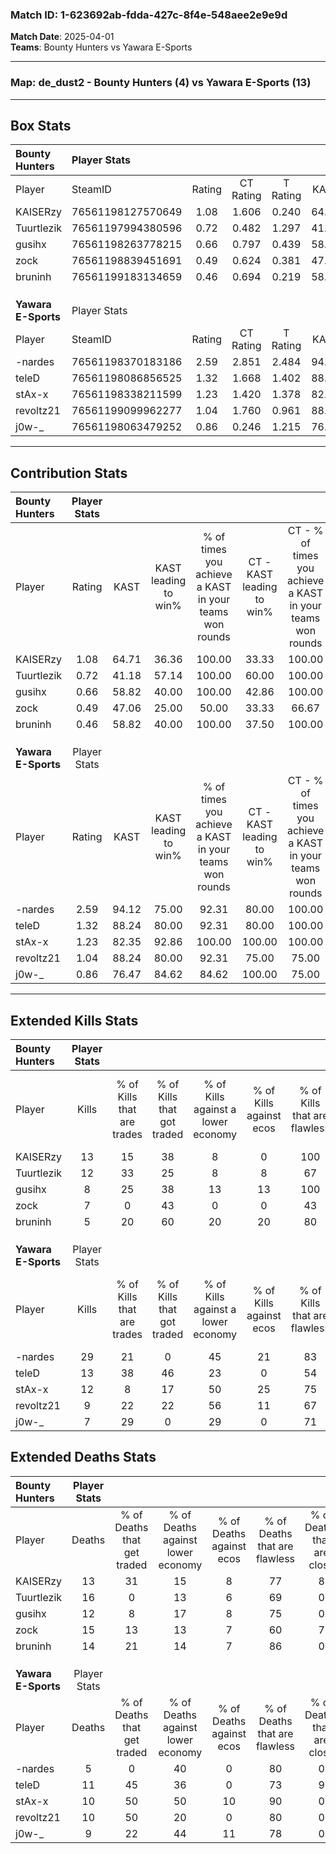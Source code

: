 ### Match ID: 1-623692ab-fdda-427c-8f4e-548aee2e9e9d  
**Match Date**: 2025-04-01  
**Teams**: Bounty Hunters vs Yawara E-Sports  

---  

### **Map**: de_dust2 - Bounty Hunters (4) vs Yawara E-Sports (13)  
---  

## Box Stats  

| **Bounty Hunters**  | Player Stats      |        |           |          |       |       |       |         |        |      |     |
| :- | :- | :-: | :-: | :-: | :-: | :-: | :-: | :-: | :-: | :-: | :-: |
| Player              | SteamID           | Rating | CT Rating | T Rating | KAST  |  ADR  | Kills | Assists | Deaths | K/D  | HS% |
| KAISERzy            | 76561198127570649 |  1.08  |   1.606   |  0.240   | 64.71 | 87.5  |  13   |    2    |   13   | 1.00 | 23  |
| Tuurtlezik          | 76561197994380596 |  0.72  |   0.482   |  1.297   | 41.18 | 76.7  |  12   |    1    |   16   | 0.75 | 58  |
| gusihx              | 76561198263778215 |  0.66  |   0.797   |  0.439   | 58.82 | 41.6  |   8   |    1    |   12   | 0.67 | 50  |
| zock                | 76561198839451691 |  0.49  |   0.624   |  0.381   | 47.06 | 58.7  |   7   |    2    |   15   | 0.47 | 42  |
| bruninh             | 76561199183134659 |  0.46  |   0.694   |  0.219   | 58.82 | 43.8  |   5   |    2    |   14   | 0.36 | 40  |
|                     |                   |        |           |          |       |       |       |         |        |      |     |
|                     |                   |        |           |          |       |       |       |         |        |      |     |
|                     |                   |        |           |          |       |       |       |         |        |      |     |
| **Yawara E-Sports** | Player Stats      |        |           |          |       |       |       |         |        |      |     |
| Player              | SteamID           | Rating | CT Rating | T Rating | KAST  |  ADR  | Kills | Assists | Deaths | K/D  | HS% |
| -nardes             | 76561198370183186 |  2.59  |   2.851   |  2.484   | 94.12 | 160.5 |  29   |    2    |   5    | 5.80 | 20  |
| teleD               | 76561198086856525 |  1.32  |   1.668   |  1.402   | 88.24 | 85.2  |  13   |    5    |   11   | 1.18 | 53  |
| stAx-x              | 76561198338211599 |  1.23  |   1.420   |  1.378   | 82.35 | 79.4  |  12   |    3    |   10   | 1.20 | 50  |
| revoltz21           | 76561199099962277 |  1.04  |   1.760   |  0.961   | 88.24 | 53.8  |   9   |    3    |   10   | 0.90 | 55  |
| j0w-_               | 76561198063479252 |  0.86  |   0.246   |  1.215   | 76.47 | 41.2  |   7   |    6    |   9    | 0.78 | 71  |
---  

## Contribution Stats  

| **Bounty Hunters**  | Player Stats |       |                      |                                                        |                           |                                                             |                          |                                                            |
| :- | :-: | :-: | :-: | :-: | :-: | :-: | :-: | :-: |
| Player              |    Rating    | KAST  | KAST leading to win% | % of times you achieve a KAST in your teams won rounds | CT - KAST leading to win% | CT - % of times you achieve a KAST in your teams won rounds | T - KAST leading to win% | T - % of times you achieve a KAST in your teams won rounds |
| KAISERzy            |     1.08     | 64.71 |        36.36         |                         100.00                         |           33.33           |                           100.00                            |          50.00           |                           100.00                           |
| Tuurtlezik          |     0.72     | 41.18 |        57.14         |                         100.00                         |           60.00           |                           100.00                            |          50.00           |                           100.00                           |
| gusihx              |     0.66     | 58.82 |        40.00         |                         100.00                         |           42.86           |                           100.00                            |          33.33           |                           100.00                           |
| zock                |     0.49     | 47.06 |        25.00         |                         50.00                          |           33.33           |                            66.67                            |           0.00           |                            0.00                            |
| bruninh             |     0.46     | 58.82 |        40.00         |                         100.00                         |           37.50           |                           100.00                            |          50.00           |                           100.00                           |
|                     |              |       |                      |                                                        |                           |                                                             |                          |                                                            |
|                     |              |       |                      |                                                        |                           |                                                             |                          |                                                            |
|                     |              |       |                      |                                                        |                           |                                                             |                          |                                                            |
| **Yawara E-Sports** | Player Stats |       |                      |                                                        |                           |                                                             |                          |                                                            |
| Player              |    Rating    | KAST  | KAST leading to win% | % of times you achieve a KAST in your teams won rounds | CT - KAST leading to win% | CT - % of times you achieve a KAST in your teams won rounds | T - KAST leading to win% | T - % of times you achieve a KAST in your teams won rounds |
| -nardes             |     2.59     | 94.12 |        75.00         |                         92.31                          |           80.00           |                           100.00                            |          72.73           |                           88.89                            |
| teleD               |     1.32     | 88.24 |        80.00         |                         92.31                          |           80.00           |                           100.00                            |          80.00           |                           88.89                            |
| stAx-x              |     1.23     | 82.35 |        92.86         |                         100.00                         |          100.00           |                           100.00                            |          90.00           |                           100.00                           |
| revoltz21           |     1.04     | 88.24 |        80.00         |                         92.31                          |           75.00           |                            75.00                            |          81.82           |                           100.00                           |
| j0w-_               |     0.86     | 76.47 |        84.62         |                         84.62                          |          100.00           |                            75.00                            |          80.00           |                           88.89                            |
---  

## Extended Kills Stats  

| **Bounty Hunters**  | Player Stats |                            |                            |                                    |                         |                              |                                 |                                       |                    |           |
| :- | :-: | :-: | :-: | :-: | :-: | :-: | :-: | :-: | :-: | :-: |
| Player              |    Kills     | % of Kills that are trades | % of Kills that got traded | % of Kills against a lower economy | % of Kills against ecos | % of Kills that are flawless | % of Kills that are close duels | % of Kills that are assisted by flash | Pistol Round Kills | AWP Kills |
| KAISERzy            |      13      |             15             |             38             |                 8                  |            0            |             100              |                0                |                   0                   |         2          |     8     |
| Tuurtlezik          |      12      |             33             |             25             |                 8                  |            8            |              67              |                8                |                   8                   |         2          |     0     |
| gusihx              |      8       |             25             |             38             |                 13                 |           13            |             100              |                0                |                   0                   |         0          |     0     |
| zock                |      7       |             0              |             43             |                 0                  |            0            |              43              |                0                |                   0                   |         2          |     0     |
| bruninh             |      5       |             20             |             60             |                 20                 |           20            |              80              |                0                |                   0                   |         2          |     0     |
|                     |              |                            |                            |                                    |                         |                              |                                 |                                       |                    |           |
|                     |              |                            |                            |                                    |                         |                              |                                 |                                       |                    |           |
|                     |              |                            |                            |                                    |                         |                              |                                 |                                       |                    |           |
| **Yawara E-Sports** | Player Stats |                            |                            |                                    |                         |                              |                                 |                                       |                    |           |
| Player              |    Kills     | % of Kills that are trades | % of Kills that got traded | % of Kills against a lower economy | % of Kills against ecos | % of Kills that are flawless | % of Kills that are close duels | % of Kills that are assisted by flash | Pistol Round Kills | AWP Kills |
| -nardes             |      29      |             21             |             0              |                 45                 |           21            |              83              |                0                |                   7                   |         2          |    21     |
| teleD               |      13      |             38             |             46             |                 23                 |            0            |              54              |                0                |                   8                   |         1          |     0     |
| stAx-x              |      12      |             8              |             17             |                 50                 |           25            |              75              |                0                |                  17                   |         1          |     1     |
| revoltz21           |      9       |             22             |             22             |                 56                 |           11            |              67              |               22                |                   0                   |         2          |     0     |
| j0w-_               |      7       |             29             |             0              |                 29                 |            0            |              71              |                0                |                   0                   |         2          |     0     |
## Extended Deaths Stats  

| **Bounty Hunters**  | Player Stats |                             |                                   |                          |                               |                            |                           |               |
| :- | :-: | :-: | :-: | :-: | :-: | :-: | :-: | :-: |
| Player              |    Deaths    | % of Deaths that get traded | % of Deaths against lower economy | % of Deaths against ecos | % of Deaths that are flawless | % of Deaths that are close | % of Deaths while blinded | Deaths to AWP |
| KAISERzy            |      13      |             31              |                15                 |            8             |              77               |             8              |             8             |       3       |
| Tuurtlezik          |      16      |              0              |                13                 |            6             |              69               |             0              |             6             |       5       |
| gusihx              |      12      |              8              |                17                 |            8             |              75               |             0              |             8             |       6       |
| zock                |      15      |             13              |                13                 |            7             |              60               |             7              |             7             |       4       |
| bruninh             |      14      |             21              |                14                 |            7             |              86               |             0              |             7             |       4       |
|                     |              |                             |                                   |                          |                               |                            |                           |               |
|                     |              |                             |                                   |                          |                               |                            |                           |               |
|                     |              |                             |                                   |                          |                               |                            |                           |               |
| **Yawara E-Sports** | Player Stats |                             |                                   |                          |                               |                            |                           |               |
| Player              |    Deaths    | % of Deaths that get traded | % of Deaths against lower economy | % of Deaths against ecos | % of Deaths that are flawless | % of Deaths that are close | % of Deaths while blinded | Deaths to AWP |
| -nardes             |      5       |              0              |                40                 |            0             |              80               |             0              |            20             |       1       |
| teleD               |      11      |             45              |                36                 |            0             |              73               |             9              |             0             |       1       |
| stAx-x              |      10      |             50              |                50                 |            10            |              90               |             0              |             0             |       1       |
| revoltz21           |      10      |             50              |                20                 |            0             |              80               |             0              |             0             |       3       |
| j0w-_               |      9       |             22              |                44                 |            11            |              78               |             0              |             0             |       2       |
